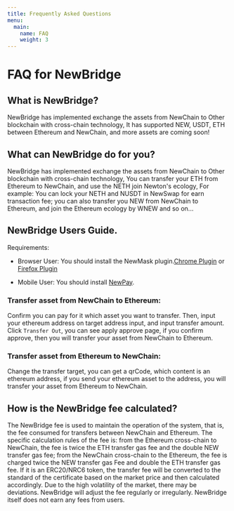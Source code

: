 ```yaml
---
title: Frequently Asked Questions
menu:
  main:
    name: FAQ
    weight: 3
---
```


# FAQ for NewBridge

## What is NewBridge?

NewBridge has implemented exchange the assets from NewChain to Other blockchain with cross-chain technology,
It has supported NEW, USDT, ETH between Ethereum and NewChain, and more assets are coming soon!

## What can NewBridge do for you?

NewBridge has implemented exchange the assets from NewChain to Other blockchain with cross-chain technology,
You can transfer your ETH from Ethereum to NewChain, and use the NETH join Newton's ecology, For example: You can
lock your NETH and NUSDT in NewSwap for earn transaction fee; you can also transfer you NEW from NewChain to Ethereum,
and join the Ethereum ecology by WNEW and so on...

## NewBridge Users Guide.

Requirements:

- Browser User: You should install the NewMask plugin.[Chrome Plugin](https://chrome.google.com/webstore/detail/newmask/moaehhjcfiempcbcglpmmppcdphmgkef?hl=zh-CN)
  or [Firefox Plugin](https://addons.mozilla.org/zh-CN/firefox/addon/newmask/?utm_source=addons.mozilla.org&utm_medium=referral&utm_content=search)

- Mobile User: You should install [NewPay](https://www.newtonproject.org/newpay/).

### Transfer asset from NewChain to Ethereum:

Confirm you can pay for it which asset you want to transfer. Then, input your ethereum address on target address input,
and input transfer amount. Click `Transfer Out`, you can see apply approve page, if you confirm approve, then you will transfer
your asset from NewChain to Ethereum.

### Transfer asset from Ethereum to NewChain:

Change the transfer target, you can get a qrCode, which content is an ethereum address, if you send your ethereum asset to the address,
you will transfer your asset from Ethereum to NewChain.

## How is the NewBridge fee calculated?

The NewBridge fee is used to maintain the operation of the system, that is, the fee consumed for transfers between NewChain and Ethereum. The specific calculation rules of the fee is: from the Ethereum cross-chain to NewChain, the fee is twice the ETH transfer gas fee and the double NEW transfer gas fee; from the NewChain cross-chain to the Ethereum, the fee is charged twice the NEW transfer gas Fee and double the ETH transfer gas fee. If it is an ERC20/NRC6 token, the transfer fee will be converted to the standard of the certificate based on the market price and then calculated accordingly. Due to the high volatility of the market, there may be deviations. NewBridge will adjust the fee regularly or irregularly. NewBridge itself does not earn any fees from users.
